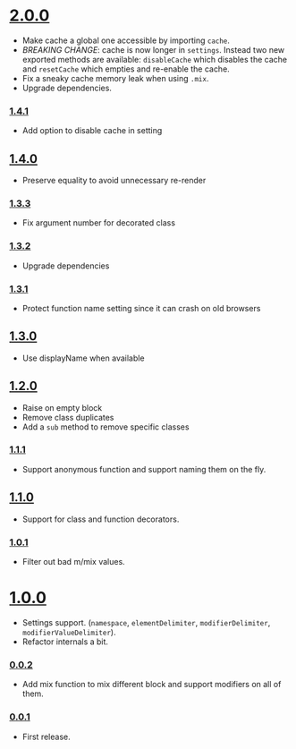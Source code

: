 # [2.0.0](https://github.com/Kozea/redux-api-unrest/compare/v1.4.1...v2.0.0)

- Make cache a global one accessible by importing `cache`.
- _BREAKING CHANGE_: cache is now longer in `settings`. Instead two new exported methods are available: `disableCache` which disables the cache and `resetCache` which empties and re-enable the cache.
- Fix a sneaky cache memory leak when using `.mix`.
- Upgrade dependencies.

### [1.4.1](https://github.com/Kozea/redux-api-unrest/compare/v1.4.0...v1.4.1)

- Add option to disable cache in setting

## [1.4.0](https://github.com/Kozea/redux-api-unrest/compare/v1.3.3...v1.4.0)

- Preserve equality to avoid unnecessary re-render

### [1.3.3](https://github.com/Kozea/redux-api-unrest/compare/v1.3.2...v1.3.3)

- Fix argument number for decorated class

### [1.3.2](https://github.com/Kozea/redux-api-unrest/compare/v1.3.1...v1.3.2)

- Upgrade dependencies

### [1.3.1](https://github.com/Kozea/redux-api-unrest/compare/v1.3.0...v1.3.1)

- Protect function name setting since it can crash on old browsers

## [1.3.0](https://github.com/Kozea/redux-api-unrest/compare/v1.2.0...v1.3.0)

- Use displayName when available

## [1.2.0](https://github.com/Kozea/redux-api-unrest/compare/v1.1.1...v1.2.0)

- Raise on empty block
- Remove class duplicates
- Add a `sub` method to remove specific classes

### [1.1.1](https://github.com/Kozea/redux-api-unrest/compare/v1.1.0...v1.1.1)

- Support anonymous function and support naming them on the fly.

## [1.1.0](https://github.com/Kozea/redux-api-unrest/compare/v1.0.1...v1.1.0)

- Support for class and function decorators.

### [1.0.1](https://github.com/Kozea/redux-api-unrest/compare/v1.0.0...v1.0.1)

- Filter out bad m/mix values.

# [1.0.0](https://github.com/Kozea/redux-api-unrest/compare/v0.0.2...v1.0.0)

- Settings support. (`namespace`, `elementDelimiter`, `modifierDelimiter`, `modifierValueDelimiter`).
- Refactor internals a bit.

### [0.0.2](https://github.com/Kozea/redux-api-unrest/compare/v0.0.1...v0.0.2)

- Add mix function to mix different block and support modifiers on all of them.

### [0.0.1](https://github.com/Kozea/redux-api-unrest/compare/...v0.0.1)

- First release.
